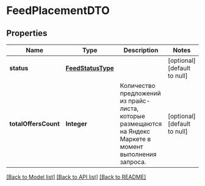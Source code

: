 # FeedPlacementDTO
## Properties

| Name | Type | Description | Notes |
|------------ | ------------- | ------------- | -------------|
| **status** | [**FeedStatusType**](FeedStatusType.md) |  | [optional] [default to null] |
| **totalOffersCount** | **Integer** | Количество предложений из прайс-листа, которые размещаются на Яндекс Маркете в момент выполнения запроса. | [optional] [default to null] |

[[Back to Model list]](../README.md#documentation-for-models) [[Back to API list]](../README.md#documentation-for-api-endpoints) [[Back to README]](../README.md)

